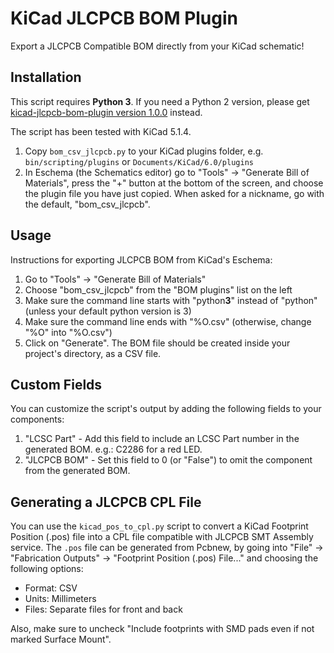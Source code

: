 # KiCad JLCPCB BOM Plugin

Export a JLCPCB Compatible BOM directly from your KiCad schematic!

## Installation

This script requires **Python 3**. If you need a Python 2 version, please get
[kicad-jlcpcb-bom-plugin version 1.0.0](https://github.com/wokwi/kicad-jlcpcb-bom-plugin/releases/tag/1.0.0) instead.

The script has been tested with KiCad 5.1.4.

1. Copy `bom_csv_jlcpcb.py` to your KiCad plugins folder, e.g. `bin/scripting/plugins` or `Documents/KiCad/6.0/plugins`
2. In Eschema (the Schematics editor) go to "Tools" -> "Generate Bill of Materials", press the "+" button 
   at the bottom of the screen, and choose the plugin file you have just copied. When asked for a nickname,
   go with the default, "bom_csv_jlcpcb".

## Usage

Instructions for exporting JLCPCB BOM from KiCad's Eschema:

1. Go to "Tools" -> "Generate Bill of Materials"
2. Choose "bom_csv_jlcpcb" from the "BOM plugins" list on the left
3. Make sure the command line starts with "python**3**" instead of "python" (unless your default python version is 3)
4. Make sure the command line ends with "%O.csv" (otherwise, change "%O" into "%O.csv")
5. Click on "Generate". The BOM file should be created inside your project's directory, as a CSV file.

## Custom Fields

You can customize the script's output by adding the following fields to your components:

1. "LCSC Part" - Add this field to include an LCSC Part number in the generated BOM. e.g.: C2286 for a red LED.
2. "JLCPCB BOM" - Set this field to 0 (or "False") to omit the component from the generated BOM.

## Generating a JLCPCB CPL File

You can use the `kicad_pos_to_cpl.py` script to convert a KiCad Footprint Position (.pos) file into a CPL file
compatible with JLCPCB SMT Assembly service. The `.pos` file can be generated from Pcbnew, by going into 
"File" -> "Fabrication Outputs" -> "Footprint Position (.pos) File..." and choosing the following options:

* Format: CSV
* Units: Millimeters
* Files: Separate files for front and back

Also, make sure to uncheck "Include footprints with SMD pads even if not marked Surface Mount". 


